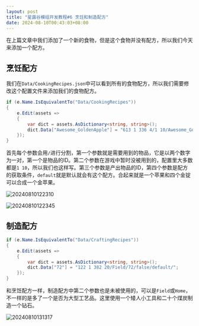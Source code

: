 ```yaml
---
layout: post
title: "星露谷模组开发教程#6 烹饪和制造配方"
date: 2024-08-10T00:43:03+08:00
---
```


在上篇文章中我们添加了一个新的食物，但是这个食物并没有配方，所以我们今天来添加一个配方。

## 烹饪配方

我们在`Data/CookingRecipes.json`中可以看到所有的食物配方，所以我们需要修改这个配置文件来添加我们的食物配方。

```csharp
if (e.Name.IsEquivalentTo("Data/CookingRecipes"))
{
    e.Edit(assets =>
    {
        var dict = assets.AsDictionary<string, string>();
        dict.Data["Awesome_GoldenApple"] = "613 1 336 4/1 10/Awesome_GoldenApple/default/";
    });
}
```

首先每个参数会用`/`进行分割，第一个参数就是需要用到的物品，它是以两个数字为一对，第一个是物品的ID。第二个参数在游戏中暂时没被用到的，配置里大多数都是`1 10`，所以我们也这样写。第三个参数是产出物品的ID，第四个参数是配方的获取条件，`default`就是默认就会有这个配方。合起来就是一个苹果和四个金锭可以合成一个金苹果。

![20240810122310](https://s2.loli.net/2024/08/10/9pXZlDKLMYhRHyC.png)

![20240810122345](https://s2.loli.net/2024/08/10/C4FJ3jLRXUsatxp.png)

## 制造配方

```csharp
if (e.Name.IsEquivalentTo("Data/CraftingRecipes"))
{
    e.Edit(assets =>
    {
        var dict = assets.AsDictionary<string, string>();
        dict.Data["72"] = "122 1 382 20/Field/72/false/default/";
    });
}
```

和烹饪配方一样，制造配方中第二个参数也是未被使用的，可以是`Field`或`Home`，不一样的是多了一个是否为大型工艺品。这里使用一个矮人小工具和二十个煤炭制造一个钻石。

![20240810131317](https://s2.loli.net/2024/08/10/wP3YOlyGbXsJKhm.png)